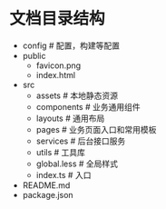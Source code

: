# 文档目录结构

- config # 配置，构建等配置
- public
  - favicon.png
  - index.html
- src
  - assets # 本地静态资源
  - components # 业务通用组件
  - layouts # 通用布局
  - pages # 业务页面入口和常用模板
  - services # 后台接口服务
  - utils # 工具库
  - global.less # 全局样式
  - index.ts # 入口
- README.md
- package.json
